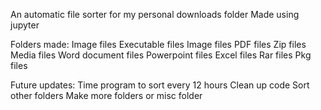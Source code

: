 An automatic file sorter for my personal downloads folder
Made using jupyter

Folders made:
Image files
Executable files
Image files
PDF files
Zip files
Media files
Word document files
Powerpoint files
Excel files
Rar files
Pkg files

Future updates:
Time program to sort every 12 hours
Clean up code
Sort other folders
Make more folders or misc folder
